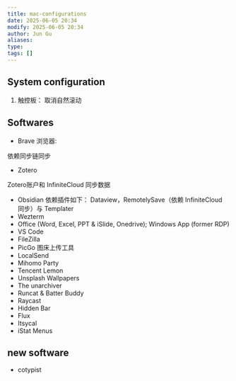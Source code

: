 ```yaml
---
title: mac-configurations
date: 2025-06-05 20:34
modify: 2025-06-05 20:34
author: Jun Gu
aliases: 
type:
tags: []
---
```


## System configuration

1. 触控板： 取消自然滚动


## Softwares

* Brave 浏览器:


依赖同步链同步
* Zotero 


Zotero账户和 InfiniteCloud 同步数据
* Obsidian
依赖插件如下：
Dataview，RemotelySave（依赖 InfiniteCloud 同步）与 Templater
* Wezterm
* Office (Word, Excel, PPT & iSlide, Onedrive); Windows App (former RDP)
* VS Code 
* FileZilla
* PicGo 图床上传工具
* LocalSend 
* Mihomo Party
* Tencent Lemon
* Unsplash Wallpapers
* The unarchiver 
* Runcat & Batter Buddy
* Raycast
* Hidden Bar
* Flux 
* Itsycal
* iStat Menus

## new software 
- cotypist 

